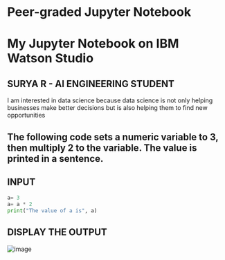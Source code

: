 # Peer-graded Jupyter Notebook
# My Jupyter Notebook on IBM Watson Studio
## SURYA R  -  AI ENGINEERING  STUDENT
I am interested in data science because data science is not only helping businesses make better decisions but is also helping them to find new opportunities
## The following code sets a numeric variable to 3, then multiply 2 to the variable. The value is printed in a sentence.
## INPUT
```python
a= 3
a= a * 2
print("The value of a is", a)
```
## DISPLAY THE OUTPUT
![image](https://user-images.githubusercontent.com/75236145/213908581-a5dd5a17-30f4-4377-a84c-1957e92e0109.png)
